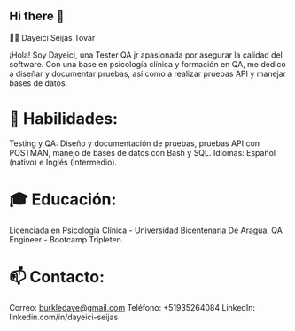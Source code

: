 ## Hi there 👋

👩‍💻 Dayeici Seijas Tovar

¡Hola! Soy Dayeici, una Tester QA jr apasionada por asegurar la calidad del software. Con una base en psicología clínica y formación en QA, me dedico a diseñar y documentar pruebas, así como a realizar pruebas API y manejar bases de datos.

# 🌟 Habilidades:
Testing y QA: Diseño y documentación de pruebas, pruebas API con POSTMAN, manejo de bases de datos con Bash y SQL.
Idiomas: Español (nativo) e Inglés (intermedio).
# 🎓 Educación:
Licenciada en Psicología Clínica - Universidad Bicentenaria De Aragua.
QA Engineer - Bootcamp Tripleten.
# 📫 Contacto:
Correo: burkledaye@gmail.com
Teléfono: +51935264084
LinkedIn: linkedin.com/in/dayeici-seijas
